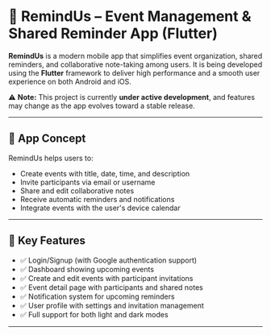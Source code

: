 # 📱 RemindUs – Event Management & Shared Reminder App (Flutter)

**RemindUs** is a modern mobile app that simplifies event organization, shared reminders, and collaborative note-taking among users. It is being developed using the **Flutter** framework to deliver high performance and a smooth user experience on both Android and iOS.

⚠️ **Note:** This project is currently **under active development**, and features may change as the app evolves toward a stable release.

---

## 🚀 App Concept

RemindUs helps users to:
- Create events with title, date, time, and description
- Invite participants via email or username
- Share and edit collaborative notes
- Receive automatic reminders and notifications
- Integrate events with the user's device calendar

---

## 🧩 Key Features

- ✅ Login/Signup (with Google authentication support)
- ✅ Dashboard showing upcoming events
- ✅ Create and edit events with participant invitations
- ✅ Event detail page with participants and shared notes
- ✅ Notification system for upcoming reminders
- ✅ User profile with settings and invitation management
- ✅ Full support for both light and dark modes

---
